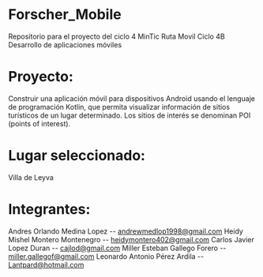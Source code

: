 # Forscher_Mobile
Repositorio para el proyecto del ciclo 4 MinTic 
Ruta Movil Ciclo 4B
Desarrollo de aplicaciones móviles

# Proyecto: 
Construir una aplicación móvil para dispositivos Android usando el lenguaje de programación Kotlin, que permita visualizar información de sitios turísticos de un lugar determinado. Los sitios de interés se denominan POI (points of interest).

# Lugar seleccionado:
Villa de Leyva

# Integrantes:
Andres Orlando Medina Lopez -- andrewmedlop1998@gmail.com
Heidy Mishel Montero Montenegro -- heidymontero402@gmail.com
Carlos Javier Lopez Duran -- cajlod@gmail.com
Miller Esteban Gallego Forero -- miller.gallegof@gmail.com
Leonardo Antonio Pérez Ardila -- Lantpard@hotmail.com
